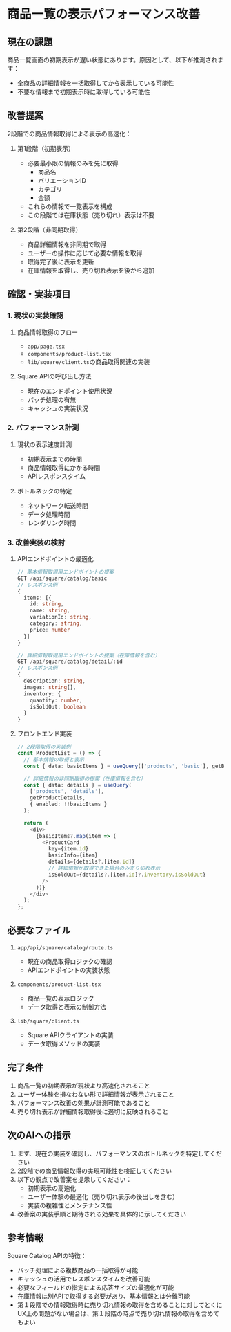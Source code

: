 # 商品一覧の表示パフォーマンス改善

## 現在の課題
商品一覧画面の初期表示が遅い状態にあります。原因として、以下が推測されます：
- 全商品の詳細情報を一括取得してから表示している可能性
- 不要な情報まで初期表示時に取得している可能性

## 改善提案
2段階での商品情報取得による表示の高速化：

1. 第1段階（初期表示）
   - 必要最小限の情報のみを先に取得
     - 商品名
     - バリエーションID
     - カテゴリ
     - 金額
   - これらの情報で一覧表示を構成
   - この段階では在庫状態（売り切れ）表示は不要

2. 第2段階（非同期取得）
   - 商品詳細情報を非同期で取得
   - ユーザーの操作に応じて必要な情報を取得
   - 取得完了後に表示を更新
   - 在庫情報を取得し、売り切れ表示を後から追加

## 確認・実装項目

### 1. 現状の実装確認
1. 商品情報取得のフロー
   - `app/page.tsx`
   - `components/product-list.tsx`
   - `lib/square/client.ts`の商品取得関連の実装

2. Square APIの呼び出し方法
   - 現在のエンドポイント使用状況
   - バッチ処理の有無
   - キャッシュの実装状況

### 2. パフォーマンス計測
1. 現状の表示速度計測
   - 初期表示までの時間
   - 商品情報取得にかかる時間
   - APIレスポンスタイム

2. ボトルネックの特定
   - ネットワーク転送時間
   - データ処理時間
   - レンダリング時間

### 3. 改善実装の検討
1. APIエンドポイントの最適化
   ```typescript
   // 基本情報取得用エンドポイントの提案
   GET /api/square/catalog/basic
   // レスポンス例
   {
     items: [{
       id: string,
       name: string,
       variationId: string,
       category: string,
       price: number
     }]
   }

   // 詳細情報取得用エンドポイントの提案（在庫情報を含む）
   GET /api/square/catalog/detail/:id
   // レスポンス例
   {
     description: string,
     images: string[],
     inventory: {
       quantity: number,
       isSoldOut: boolean
     }
   }
   ```

2. フロントエンド実装
   ```typescript
   // 2段階取得の実装例
   const ProductList = () => {
     // 基本情報の取得と表示
     const { data: basicItems } = useQuery(['products', 'basic'], getBasicProducts);

     // 詳細情報の非同期取得の提案（在庫情報を含む）
     const { data: details } = useQuery(
       ['products', 'details'],
       getProductDetails,
       { enabled: !!basicItems }
     );

     return (
       <div>
         {basicItems?.map(item => (
           <ProductCard
             key={item.id}
             basicInfo={item}
             details={details?.[item.id]}
             // 詳細情報が取得できた場合のみ売り切れ表示
             isSoldOut={details?.[item.id]?.inventory.isSoldOut}
           />
         ))}
       </div>
     );
   };
   ```

## 必要なファイル
1. `app/api/square/catalog/route.ts`
   - 現在の商品取得ロジックの確認
   - APIエンドポイントの実装状態

2. `components/product-list.tsx`
   - 商品一覧の表示ロジック
   - データ取得と表示の制御方法

3. `lib/square/client.ts`
   - Square APIクライアントの実装
   - データ取得メソッドの実装

## 完了条件
1. 商品一覧の初期表示が現状より高速化されること
2. ユーザー体験を損なわない形で詳細情報が表示されること
3. パフォーマンス改善の効果が計測可能であること
4. 売り切れ表示が詳細情報取得後に適切に反映されること

## 次のAIへの指示
1. まず、現在の実装を確認し、パフォーマンスのボトルネックを特定してください
2. 2段階での商品情報取得の実現可能性を検証してください
3. 以下の観点で改善案を提示してください：
   - 初期表示の高速化
   - ユーザー体験の最適化（売り切れ表示の後出しを含む）
   - 実装の複雑性とメンテナンス性
4. 改善案の実装手順と期待される効果を具体的に示してください

## 参考情報
Square Catalog APIの特徴：
- バッチ処理による複数商品の一括取得が可能
- キャッシュの活用でレスポンスタイムを改善可能
- 必要なフィールドの指定による応答サイズの最適化が可能
- 在庫情報は別APIで取得する必要があり、基本情報とは分離可能
- 第１段階での情報取得時に売り切れ情報の取得を含めることに対してとくにUX上の問題がない場合は、第１段階の時点で売り切れ情報の取得を含めてもよい
